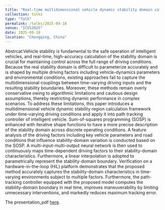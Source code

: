 ```yaml
---
title: "Real-time multidimensional vehicle dynamic stability domain calculation and its application in intelligent vehicles"
collection: talks
type: "Talk"
permalink: /talks/2025-09-18
venue: "ICVS2025"
date: 2025-09-18
location: "Chongqing, China"
---
```

Abstrcat:Vehicle stability is fundamental to the safe operation of intelligent vehicles, and real-time, high-accuracy calculation of the stability domain is crucial for maintaining control across the full range of driving conditions. Because the real stability domain is difficult to parameterize accurately and is shaped by multiple driving factors including vehicle-dynamics parameters and environmental conditions, existing approaches fail to capture the multidimensional couplings between time-varying driving inputs and the resulting stability boundaries. Moreover, these methods remain overly conservative owing to algorithmic limitations and cautious design assumptions, thereby restricting dynamic performance in complex scenarios. To address these limitations, this paper introduces a multidimensional vehicle dynamic stability region calculation framework under time-varying driving conditions and apply it into path tracking controller of intelligent vehicle. Sum-of-squares programming (SOSP) is enhanced with iterative shape functions to have a more precise description of the stability domain across discrete operating conditions. A feature analysis of the driving factors including key vehicle parameters and road conditions that influence stability-domain variation is conducted based on the SOSP. A multi-input-multi-output neural network is then used to continuously maps time-dependent driving factors to their stability-domain characteristics. Furthermore, a linear interpolation is adopted to parametrically represent the stability-domain boundary. Verification on a hardware-in-the-loop (HiL) platform demonstrates that the proposed method accurately captures the stability-domain characteristics in time-varying environments subject to multiple factors. Furthermore, the path-tracking controller equipped with the proposed model computes the stability-domain boundary in real time, improves maneuverability by limiting unnecessary interventions, and markedly reduces maximum tracking error.

The presentation_pdf [here](https://leowang1820.github.io/files/SAE2025/presentation.pdf).
